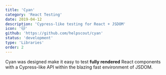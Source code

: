 ```yaml
---
title: 'Cyan'
category: 'React Testing'
date: 2019-04-12
description: 'Cypress-like testing for React + JSDOM'
icon: '🐱'
github: 'https://github.com/helpscout/cyan'
status: 'development'
type: 'Libraries'
order: 2
---
```


Cyan was designed make it easy to test **fully rendered** React components with a Cypress-like API within the blazing fast environment of JSDOM.

